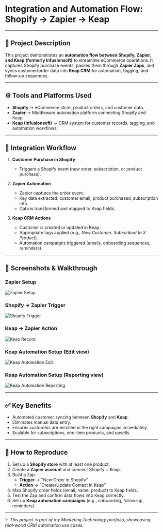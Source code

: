 # Integration and Automation Flow: Shopify → Zapier → Keap

---

## 📌 Project Description

This project demonstrates an **automation flow between Shopify, Zapier, and Keap (formerly Infusionsoft)** to streamline eCommerce operations. It captures Shopify purchase events, passes them through **Zapier Zaps**, and syncs customer/order data into **Keap CRM** for automation, tagging, and follow-up sequences.  

---

## ⚙️ Tools and Platforms Used

- **Shopify** → eCommerce store, product orders, and customer data.  
- **Zapier** → Middleware automation platform connecting Shopify and Keap.  
- **Keap (Infusionsoft)** → CRM system for customer records, tagging, and automation workflows.  

---

## 🔄 Integration Workflow

1. **Customer Purchase in Shopify**  
   - Triggers a Shopify event (new order, subscription, or product purchase).  

2. **Zapier Automation**  
   - Zapier captures the order event.  
   - Key data extracted: customer email, product purchased, subscription info.  
   - Data is transformed and mapped to Keap fields.  

3. **Keap CRM Actions**  
   - Customer is created or updated in Keap.  
   - Appropriate tags applied (e.g., *New Customer*, *Subscribed to X Product*).  
   - Automation campaigns triggered (emails, onboarding sequences, reminders).  

---

## 📸 Screenshots & Walkthrough

### Zapier Setup
![Zapier Setup](https://i.imgur.com/wdl2uPD.png)

### Shopify → Zapier Trigger
![Shopify Trigger](https://i.imgur.com/LVpNUOF.png)

### Keap → Zapier Action
![Keap Record](https://i.imgur.com/NMH9BjI.png)

### Keap Automation Setup (Edit view)
![Keap Automation Edit](https://i.imgur.com/OOdJWYe.png)

### Keap Automation Setup (Reporting view)
![Keap Automation Reporting](https://i.imgur.com/WiRddtj.png)

---

## ✅ Key Benefits

- Automated customer syncing between **Shopify** and **Keap**.  
- Eliminates manual data entry.  
- Ensures customers are enrolled in the right campaigns immediately.  
- Scalable for subscriptions, one-time products, and upsells.  

---

## 🚀 How to Reproduce

1. Set up a **Shopify store** with at least one product.  
2. Create a **Zapier account** and connect Shopify + Keap.  
3. Build a Zap:  
   - **Trigger** → "New Order in Shopify"  
   - **Action** → "Create/Update Contact in Keap"  
4. Map Shopify order fields (email, name, product) to Keap fields.  
5. Test the Zap and confirm data flows into Keap correctly.  
6. Set up **Keap automation campaigns** (e.g., onboarding, follow-up, reminders).  

---

✨ *This project is part of my Marketing Technology portfolio, showcasing real-world CRM automation use cases.*  
